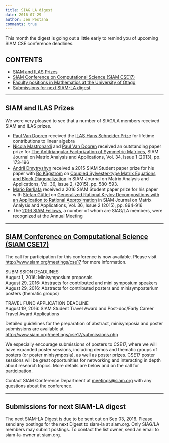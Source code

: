 ```yaml
---
title: SIAG LA digest
date: 2016-07-29
author: Jen Pestana
comments: true
---
```




This month the digest is going out a little early 
to remind you of upcoming SIAM CSE conference deadlines. 



## CONTENTS

- [SIAM and ILAS Prizes](#nav0)
- [SIAM Conference on Computational Science (SIAM CSE17)](#nav1)
- [Faculty positions in Mathematics at the University of Otago](#nav2)
- [Submissions for next SIAM-LA digest](#nav3)

---------------

## <a name="nav0">SIAM and ILAS Prizes</a>

We were very pleased to see that a  number of SIAG/LA members received SIAM and ILAS prizes. 

- [Paul Van Dooren](http://perso.uclouvain.be/paul.vandooren/)  received the [ILAS Hans Schneider Prize](https://ilas2016.cs.kuleuven.be/about) for lifetime contributions to linear algebra  
- [Nicola Mastronardi](http://users.ba.cnr.it/iac/irmanm21/) and [Paul Van Dooren](http://perso.uclouvain.be/paul.vandooren/) received an outstanding paper prize for [The Antitriangular Factorization of Symmetric Matrices](http://epubs.siam.org/doi/abs/10.1137/110858860), SIAM Journal on Matrix Analysis and Applications, Vol. 34,  Issue 1 (2013), pp. 173-196    
- [Andrii Dmytryshyn](http://www8.cs.umu.se/~andrii/) received a 2015 SIAM Student paper prize for his paper with [Bo K&aring;gstr&ouml;m](http://www8.cs.umu.se/~bokg/) on [Coupled Sylvester-type Matrix Equations and Block Diagonalization](http://epubs.siam.org/doi/abs/10.1137/151005907) in SIAM Journal on Matrix Analysis and Applications, Vol. 36, Issue 2, (2015), pp. 580-593. 
- [Mario Berljafa](http://www.maths.manchester.ac.uk/~berljafa/) received a 2016 SIAM Student paper prize for his paper with [Stefan G&uuml;ttel](http://www.guettel.com) on [Generalized Rational Krylov Decompositions with an Application to Rational Approximation](http://epubs.siam.org/doi/abs/10.1137/140998081) in SIAM Journal on Matrix Analysis and Applications, Vol. 36, Issue 2 (2015), pp. 894-916  
- The  [2016 SIAM Fellows](http://fellows.siam.org/index.php?sort=year&value=2016), a number of whom are SIAG/LA members, were recognized at the Annual Meeting 


---------------

## <a name="nav1"></a><a href="http://www.siam.org/meetings/cse17">SIAM Conference on Computational Science (SIAM CSE17)</a>
The call for participation for this conference is now available. Please visit <http://www.siam.org/meetings/cse17> for more information.

SUBMISSION DEADLINES  
August 1, 2016: Minisymposium proposals  
August 29, 2016: Abstracts for contributed and mini symposium speakers  
August 29, 2016: Abstracts for contributed posters and minisymposterium posters (thematic groups)  

TRAVEL FUND APPLICATION DEADLINE  
August 19, 2016: SIAM Student Travel Award and Post-doc/Early Career Travel Award Applications  

Detailed guidelines for the preparation of abstract, minisymposia and poster submissions are available at <http://www.siam.org/meetings/cse17/submissions.php>  

We especially encourage submissions of posters to CSE17, where we will have expanded poster sessions, including demos and thematic groups of posters (or poster minisymposia), as well as poster prizes.  CSE17 poster sessions will be great opportunities for networking and interacting in depth about research topics.  More details are below and on the call for participation.  

Contact SIAM Conference Department at  <meetings@siam.org>  with any questions about the conference.


---------------

## <a name="nav2">Submissions for next SIAM-LA digest</a>

The next SIAM-LA Digest is due to be sent out on Sep 03, 2016.
Please send any postings for the next Digest to siam-la at siam.org. 
Only SIAG/LA members may submit postings.  To contact the list owner, 
send an email to siam-la-owner at siam.org.